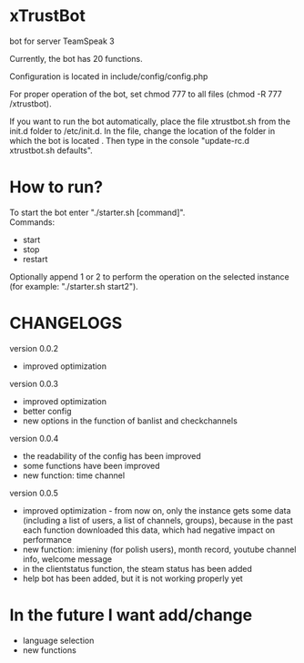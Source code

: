 # xTrustBot
bot for server TeamSpeak 3

Currently, the bot has 20 functions.

Configuration is located in include/config/config.php

For proper operation of the bot, set chmod 777 to all files (chmod -R 777 /xtrustbot).

If you want to run the bot automatically, place the file xtrustbot.sh from the init.d folder to /etc/init.d. In the file, change the location of the folder in which the bot is located
. Then type in the console "update-rc.d xtrustbot.sh defaults".


# How to run?
To start the bot enter "./starter.sh [command]".                                                                    
Commands:
- start
- stop
- restart

Optionally append 1 or 2 to perform the operation on the selected instance (for example: "./starter.sh start2").

# CHANGELOGS
version 0.0.2
- improved optimization

version 0.0.3
- improved optimization
- better config
- new options in the function of banlist and checkchannels

version 0.0.4
- the readability of the config has been improved
- some functions have been improved
- new function: time channel

version 0.0.5
- improved optimization - from now on, only the instance gets some data (including a list of users, a list of channels, groups), because in the past each function downloaded this data, which had negative impact on performance
- new function: imieniny (for polish users), month record, youtube channel info, welcome message
- in the clientstatus function, the steam status has been added
- help bot has been added, but it is not working properly yet
# In the future I want add/change
- language selection
- new functions

